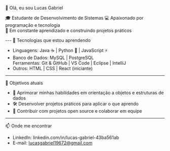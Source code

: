  👋 Olá, eu sou Lucas Gabriel

🎓 Estudante de Desenvolvimento de Sistemas 
💻 Apaixonado por programação e tecnologia  
🚀 Em constante aprendizado e construindo projetos práticos  

--- 🔧 Tecnologias que estou aprendendo
- Linguagens: Java ☕ | Python 🐍 | JavaScript ⚡  
- Banco de Dados: MySQL | PostgreSQL  
  Ferramentas: Git & GitHub | VS Code | Eclipse | IntelliJ  
- Outros: HTML | CSS | React (iniciante)  

---

 📌 Objetivos atuais
- 📖 Aprimorar minhas habilidades em orientação a objetos e estruturas de dados  
- 🛠️ Desenvolver projetos práticos para aplicar o que aprendo  
- 🤝 Contribuir com projetos open source e colaborar em equipe  

---

📫 Onde me encontrar
- LinkedIn: linkedin.com/in/lucas-gabriel-43ba561ab
- E-mail: lucasgabriel19672@gmail.com  
